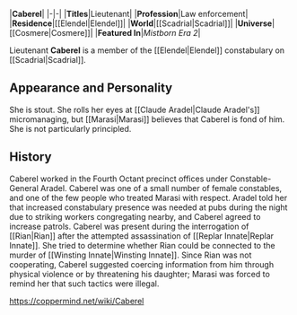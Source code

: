 |**Caberel**|
|-|-|
|**Titles**|Lieutenant|
|**Profession**|Law enforcement|
|**Residence**|[[Elendel\|Elendel]]|
|**World**|[[Scadrial\|Scadrial]]|
|**Universe**|[[Cosmere\|Cosmere]]|
|**Featured In**|*Mistborn Era 2*|

Lieutenant **Caberel** is a member of the [[Elendel\|Elendel]] constabulary on [[Scadrial\|Scadrial]].

## Appearance and Personality
She is stout. She rolls her eyes at [[Claude Aradel\|Claude Aradel's]] micromanaging, but [[Marasi\|Marasi]] believes that Caberel is fond of him. She is not particularly principled.

## History
Caberel worked in the Fourth Octant precinct offices under Constable-General Aradel. Caberel was one of a small number of female constables, and one of the few people who treated Marasi with respect.
Aradel told her that increased constabulary presence was needed at pubs during the night due to striking workers congregating nearby, and Caberel agreed to increase patrols.
Caberel was present during the interrogation of [[Rian\|Rian]] after the attempted assassination of [[Replar Innate\|Replar Innate]]. She tried to determine whether Rian could be connected to the murder of [[Winsting Innate\|Winsting Innate]]. Since Rian was not
cooperating, Caberel suggested coercing information from him through physical violence or by threatening his daughter; Marasi was forced to remind her that such tactics were illegal.



https://coppermind.net/wiki/Caberel